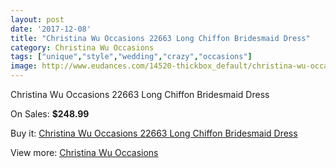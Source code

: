 ```yaml
---
layout: post
date: '2017-12-08'
title: "Christina Wu Occasions 22663 Long Chiffon Bridesmaid Dress"
category: Christina Wu Occasions
tags: ["unique","style","wedding","crazy","occasions"]
image: http://www.eudances.com/14520-thickbox_default/christina-wu-occasions-22663-long-chiffon-bridesmaid-dress.jpg
---
```

Christina Wu Occasions 22663 Long Chiffon Bridesmaid Dress

On Sales: **$248.99**
<a href="https://www.eudances.com/en/christina-wu-occasions/4348-christina-wu-occasions-22663-long-chiffon-bridesmaid-dress.html"><amp-img layout="responsive" width="600" height="600" src="//www.eudances.com/14520-thickbox_default/christina-wu-occasions-22663-long-chiffon-bridesmaid-dress.jpg" alt="Christina Wu Occasions 22663 Long Chiffon Bridesmaid Dress 0" /></a>
<a href="https://www.eudances.com/en/christina-wu-occasions/4348-christina-wu-occasions-22663-long-chiffon-bridesmaid-dress.html"><amp-img layout="responsive" width="600" height="600" src="//www.eudances.com/14523-thickbox_default/christina-wu-occasions-22663-long-chiffon-bridesmaid-dress.jpg" alt="Christina Wu Occasions 22663 Long Chiffon Bridesmaid Dress 1" /></a>
<a href="https://www.eudances.com/en/christina-wu-occasions/4348-christina-wu-occasions-22663-long-chiffon-bridesmaid-dress.html"><amp-img layout="responsive" width="600" height="600" src="//www.eudances.com/14522-thickbox_default/christina-wu-occasions-22663-long-chiffon-bridesmaid-dress.jpg" alt="Christina Wu Occasions 22663 Long Chiffon Bridesmaid Dress 2" /></a>
<a href="https://www.eudances.com/en/christina-wu-occasions/4348-christina-wu-occasions-22663-long-chiffon-bridesmaid-dress.html"><amp-img layout="responsive" width="600" height="600" src="//www.eudances.com/14521-thickbox_default/christina-wu-occasions-22663-long-chiffon-bridesmaid-dress.jpg" alt="Christina Wu Occasions 22663 Long Chiffon Bridesmaid Dress 3" /></a>

Buy it: [Christina Wu Occasions 22663 Long Chiffon Bridesmaid Dress](https://www.eudances.com/en/christina-wu-occasions/4348-christina-wu-occasions-22663-long-chiffon-bridesmaid-dress.html "Christina Wu Occasions 22663 Long Chiffon Bridesmaid Dress")

View more: [Christina Wu Occasions](https://www.eudances.com/en/59-christina-wu-occasions "Christina Wu Occasions")